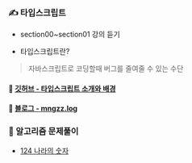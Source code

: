 ### ✍ 타입스크립트
- section00~section01 강의 듣기

- 타입스크립트란?
> 자바스크립트로 코딩할때 버그를 줄여줄 수 있는 수단

#### 🧷 [깃허브 - 타입스크립트 소개와 배경](https://github.com/leemyungju9347/TypeScript/blob/main/TS_study/01_%ED%83%80%EC%9E%85%EC%8A%A4%ED%81%AC%EB%A6%BD%ED%8A%B8%20%EC%86%8C%EA%B0%9C%EC%99%80%20%EB%B0%B0%EA%B2%BD.md)
#### 🧷 [블로그 - mngzz.log](https://velog.io/@mngzz/%ED%83%80%EC%9E%85%EC%8A%A4%ED%81%AC%EB%A6%BD%ED%8A%B8%EB%9E%80)

### 🧮 알고리즘 문제풀이
- [124 나라의 숫자](https://github.com/leemyungju9347/Algorithm/blob/master/Level_02/01_124%EB%82%98%EB%9D%BC%EC%9D%98%EC%88%AB%EC%9E%90.html)
